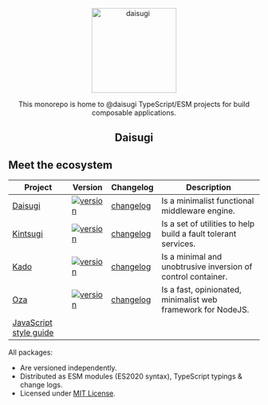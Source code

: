 <p align="center">
  <img alt="daisugi" src="https://user-images.githubusercontent.com/22574/125201112-fc787f00-e26d-11eb-8e70-569dbd6997e0.png" width="170">
</p>

<p align="center">
  This monorepo is home to @daisugi TypeScript/ESM projects for build composable applications.
</p>

<h2 align="center">Daisugi</h2>

## Meet the ecosystem

| Project                                                                         | Version                                                                                                           | Changelog                                     | Description                                                    |
| ------------------------------------------------------------------------------- | ----------------------------------------------------------------------------------------------------------------- | --------------------------------------------- | -------------------------------------------------------------- |
| [Daisugi](./packages/daisugi)                                                   | [![version](https://img.shields.io/npm/v/@daisugi/daisugi.svg)](https://www.npmjs.com/package/@daisugi/daisugi)   | [changelog](./packages/daisugi/CHANGELOG.md)  | Is a minimalist functional middleware engine.                  |
| [Kintsugi](./packages/kintsugi)                                                 | [![version](https://img.shields.io/npm/v/@daisugi/kintsugi.svg)](https://www.npmjs.com/package/@daisugi/kintsugi) | [changelog](./packages/kintsugi/CHANGELOG.md) | Is a set of utilities to help build a fault tolerant services. |
| [Kado](./packages/kado)                                                         | [![version](https://img.shields.io/npm/v/@daisugi/kado.svg)](https://www.npmjs.com/package/@daisugi/kado)         | [changelog](./packages/kado/CHANGELOG.md)     | Is a minimal and unobtrusive inversion of control container.   |
| [Oza](./packages/oza)                                                           | [![version](https://img.shields.io/npm/v/@daisugi/oza.svg)](https://www.npmjs.com/package/@daisugi/oza)           | [changelog](./packages/oza/CHANGELOG.md)      | Is a fast, opinionated, minimalist web framework for NodeJS.   |
| [JavaScript style guide](https://github.com/daisugiland/javascript-style-guide) |                                                                                                                   |                                               |                                                                |

All packages:

- Are versioned independently.
- Distributed as ESM modules (ES2020 syntax), TypeScript typings & change logs.
- Licensed under [MIT License](./LICENSE).
